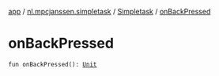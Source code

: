 [app](../../index.md) / [nl.mpcjanssen.simpletask](../index.md) / [Simpletask](index.md) / [onBackPressed](.)

# onBackPressed

`fun onBackPressed(): `[`Unit`](https://kotlinlang.org/api/latest/jvm/stdlib/kotlin/-unit/index.html)